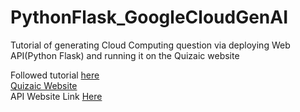 # PythonFlask_GoogleCloudGenAI
Tutorial of generating Cloud Computing question via deploying Web API(Python Flask) and running it on the Quizaic website

Followed tutorial [here](https://codelabs.developers.google.com/cloud-genai#0) <br>
[Quizaic Website](https://quizaic.com/create) <br>
API Website Link [Here](https://quiz-generator-waqwuskw6a-as.a.run.app/)
